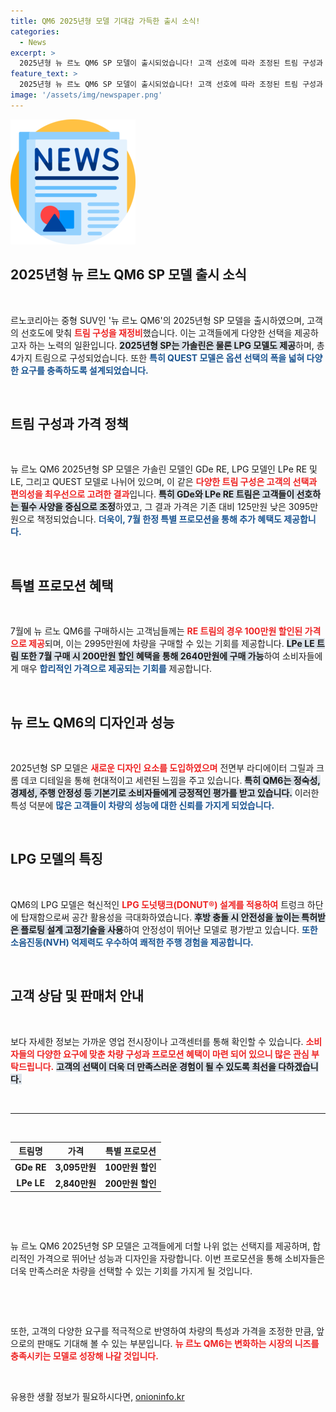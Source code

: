 ```yaml
---
title: QM6 2025년형 모델 기대감 가득한 출시 소식!
categories:
  - News
excerpt: >
  2025년형 뉴 르노 QM6 SP 모델이 출시되었습니다! 고객 선호에 따라 조정된 트림 구성과 7월 특별 프로모션으로 더욱 합리적인 가격을 제공합니다. 경제성과 안전성을 겸비한 이 SUV의 매력, 놓치지 마세요!
feature_text: >
  2025년형 뉴 르노 QM6 SP 모델이 출시되었습니다! 고객 선호에 따라 조정된 트림 구성과 7월 특별 프로모션으로 더욱 합리적인 가격을 제공합니다. 경제성과 안전성을 겸비한 이 SUV의 매력, 놓치지 마세요!
image: '/assets/img/newspaper.png'
---
```


<p><img src="/assets/img/newspaper.png" alt="kimp 속보" /></p>

<h2 data-ke-size="size26">2025년형 뉴 르노 QM6 SP 모델 출시 소식</h2>

<p data-ke-size="size16">&nbsp;</p>

<p>르노코리아는 중형 SUV인 '뉴 르노 QM6'의 2025년형 SP 모델을 출시하였으며, 고객의 선호도에 맞춰 <b><span style="color: #ee2323;">트림 구성을 재정비</span></b>했습니다. 이는 고객들에게 다양한 선택을 제공하고자 하는 노력의 일환입니다. <b><span style="background-color: #21538527;">2025년형 SP는 가솔린은 물론 LPG 모델도 제공</span></b>하며, 총 4가지 트림으로 구성되었습니다. 또한 <b><span style="color: #1a5490;">특히 QUEST 모델은 옵션 선택의 폭을 넓혀 다양한 요구를 충족하도록 설계되었습니다.</span></b> </p>

<p data-ke-size="size16">&nbsp;</p>

<h2 data-ke-size="size26">트림 구성과 가격 정책</h2>

<p data-ke-size="size16">&nbsp;</p>

<p>뉴 르노 QM6 2025년형 SP 모델은 가솔린 모델인 GDe RE, LPG 모델인 LPe RE 및 LE, 그리고 QUEST 모델로 나뉘어 있으며, 이 같은 <b><span style="color: #ee2323;">다양한 트림 구성은 고객의 선택과 편의성을 최우선으로 고려한 결과</span></b>입니다. <b><span style="background-color: #21538527;">특히 GDe와 LPe RE 트림은 고객들이 선호하는 필수 사양을 중심으로 조정</span></b>하였고, 그 결과 가격은 기존 대비 125만원 낮은 3095만원으로 책정되었습니다. <b><span style="color: #1a5490;">더욱이, 7월 한정 특별 프로모션을 통해 추가 혜택도 제공합니다.</span></b></p>

<p data-ke-size="size16">&nbsp;</p>

<h2 data-ke-size="size26">특별 프로모션 혜택</h2>

<p data-ke-size="size16">&nbsp;</p>

<p>7월에 뉴 르노 QM6를 구매하시는 고객님들께는 <b><span style="color: #ee2323;">RE 트림의 경우 100만원 할인된 가격으로 제공</span></b>되며, 이는 2995만원에 차량을 구매할 수 있는 기회를 제공합니다. <b><span style="background-color: #21538527;">LPe LE 트림 또한 7월 구매 시 200만원 할인 혜택을 통해 2640만원에 구매 가능</span></b>하여 소비자들에게 매우 <b><span style="color: #1a5490;">합리적인 가격으로 제공되는 기회를</span></b> 제공합니다.</p>

<p data-ke-size="size16">&nbsp;</p>

<h2 data-ke-size="size26">뉴 르노 QM6의 디자인과 성능</h2>

<p data-ke-size="size16">&nbsp;</p>

<p>2025년형 SP 모델은 <b><span style="color: #ee2323;">새로운 디자인 요소를 도입하였으며</span></b> 전면부 라디에이터 그릴과 크롬 데코 디테일을 통해 현대적이고 세련된 느낌을 주고 있습니다. <b><span style="background-color: #21538527;">특히 QM6는 정숙성, 경제성, 주행 안정성 등 기본기로 소비자들에게 긍정적인 평가를 받고 있습니다.</span></b> 이러한 특성 덕분에 <b><span style="color: #1a5490;">많은 고객들이 차량의 성능에 대한 신뢰를 가지게 되었습니다.</span></b></p>

<p data-ke-size="size16">&nbsp;</p>

<h2 data-ke-size="size26">LPG 모델의 특징</h2>

<p data-ke-size="size16">&nbsp;</p>

<p>QM6의 LPG 모델은 혁신적인 <b><span style="color: #ee2323;">LPG 도넛탱크(DONUT®) 설계를 적용하여</span></b> 트렁크 하단에 탑재함으로써 공간 활용성을 극대화하였습니다. <b><span style="background-color: #21538527;">후방 충돌 시 안전성을 높이는 특허받은 플로팅 설계 고정기술을 사용</span></b>하여 안정성이 뛰어난 모델로 평가받고 있습니다. <b><span style="color: #1a5490;">또한 소음진동(NVH) 억제력도 우수하여 쾌적한 주행 경험을 제공합니다.</span></b> </p>

<p data-ke-size="size16">&nbsp;</p>

<h2 data-ke-size="size26">고객 상담 및 판매처 안내</h2>

<p data-ke-size="size16">&nbsp;</p>

<p>보다 자세한 정보는 가까운 영업 전시장이나 고객센터를 통해 확인할 수 있습니다. <b><span style="color: #ee2323;">소비자들의 다양한 요구에 맞춘 차량 구성과 프로모션 혜택이 마련 되어 있으니 많은 관심 부탁드립니다.</span></b> <b><span style="background-color: #21538527;">고객의 선택이 더욱 더 만족스러운 경험이 될 수 있도록 최선을 다하겠습니다.</span></b> </p>

<p data-ke-size="size16">&nbsp;</p>

<hr>

<p data-ke-size="size16">&nbsp;</p>

<table style="width: 100%; border-collapse: collapse;">
    <thead>
        <tr>
            <th style="text-align: center;"><b>트림명</b></th>
            <th style="text-align: center;"><b>가격</b></th>
            <th style="text-align: center;"><b>특별 프로모션</b></th>
        </tr>
    </thead>
    <tbody>
        <tr>
            <td style="text-align: center; height: 17px;"><b>GDe RE</b></td>
            <td style="text-align: center; height: 17px;"><b>3,095만원</b></td>
            <td style="text-align: center; height: 17px;"><b>100만원 할인</b></td>
        </tr>
        <tr>
            <td style="text-align: center; height: 17px;"><b>LPe LE</b></td>
            <td style="text-align: center; height: 17px;"><b>2,840만원</b></td>
            <td style="text-align: center; height: 17px;"><b>200만원 할인</b></td>
        </tr>
    </tbody>
</table>

<p data-ke-size="size16">&nbsp;</p>

<p data-ke-size="size16">&nbsp;</p>

<p>뉴 르노 QM6 2025년형 SP 모델은 고객들에게 더할 나위 없는 선택지를 제공하며, 합리적인 가격으로 뛰어난 성능과 디자인을 자랑합니다. 이번 프로모션을 통해 소비자들은 더욱 만족스러운 차량을 선택할 수 있는 기회를 가지게 될 것입니다. </p>

<p data-ke-size="size16">&nbsp;</p>

<p data-ke-size="size16">&nbsp;</p>

<p>또한, 고객의 다양한 요구를 적극적으로 반영하여 차량의 특성과 가격을 조정한 만큼, 앞으로의 판매도 기대해 볼 수 있는 부분입니다. <b><span style="color: #ee2323;">뉴 르노 QM6는 변화하는 시장의 니즈를 충족시키는 모델로 성장해 나갈 것입니다.</span></b> </p>

<p data-ke-size="size16">&nbsp;</p>
유용한 생활 정보가 필요하시다면, <a href="https://onioninfo.kr" rel="dofollow">onioninfo.kr</a>


